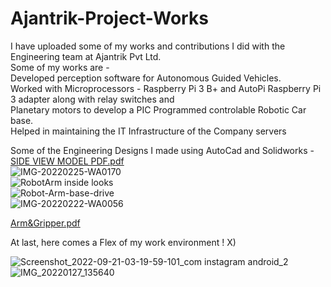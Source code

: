 # Ajantrik-Project-Works
I have uploaded some of my works and contributions I did with the Engineering team at Ajantrik Pvt Ltd.<br />
Some of my works are - <br />
Developed perception software for Autonomous Guided Vehicles.<br />
Worked with Microprocessors - Raspberry Pi 3 B+ and AutoPi Raspberry Pi 3 adapter along with relay switches and<br />
Planetary motors to develop a PIC Programmed controlable Robotic Car base.<br />
Helped in maintaining the IT Infrastructure of the Company servers<br />

Some of the Engineering Designs I made using AutoCad and Solidworks - <br />
[SIDE VIEW MODEL PDF.pdf](https://github.com/SwapnilSaha59/Ajantrik-Project-Works/files/9611438/SIDE.VIEW.MODEL.PDF.pdf)<br />
![IMG-20220225-WA0170](https://user-images.githubusercontent.com/75140674/191370553-d055b5cd-1eac-4d55-b94e-560b8e10a1cc.jpg)<br />
![RobotArm inside looks](https://user-images.githubusercontent.com/75140674/191370586-f0fdd01a-41b9-4c3d-b023-f21f9f7cb786.png)<br />
![Robot-Arm-base-drive](https://user-images.githubusercontent.com/75140674/191370594-4de5842b-7d90-4305-801f-0b7904b40c27.png)<br />
![IMG-20220222-WA0056](https://user-images.githubusercontent.com/75140674/191373677-03cfe02c-176d-47ee-9771-85980b7cc105.jpg)

[Arm&Gripper.pdf](https://github.com/SwapnilSaha59/Ajantrik-Project-Works/files/9611536/Arm.Gripper.pdf)

At last, here comes a Flex of my work environment ! X) <br />

![Screenshot_2022-09-21-03-19-59-101_com instagram android_2](https://user-images.githubusercontent.com/75140674/191373576-51b32815-01d5-45f1-8b29-98fb9e5c2503.jpg)<br />
![IMG_20220127_135640](https://user-images.githubusercontent.com/75140674/191373589-d2566c9d-d866-4c5b-87f0-27c13610bc2e.jpg)
